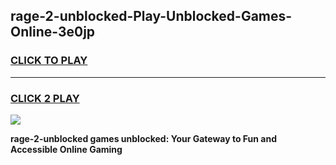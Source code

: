 
## rage-2-unblocked-Play-Unblocked-Games-Online-3e0jp
<h3>
<a href="https://premium76.site?title=rage-2-unblocked&ref=25A">CLICK TO PLAY</a></h3>
<hr>

<h3>
<a href="https://premium76.site?title=rage-2-unblocked&ref=25A">CLICK 2 PLAY</a>
  
</h3>

<a href="https://premium76.site?title=rage-2-unblocked&ref=25A"><img src="https://clearcache.store/games.png"></a>


**rage-2-unblocked games unblocked: Your Gateway to Fun and Accessible Online Gaming**
